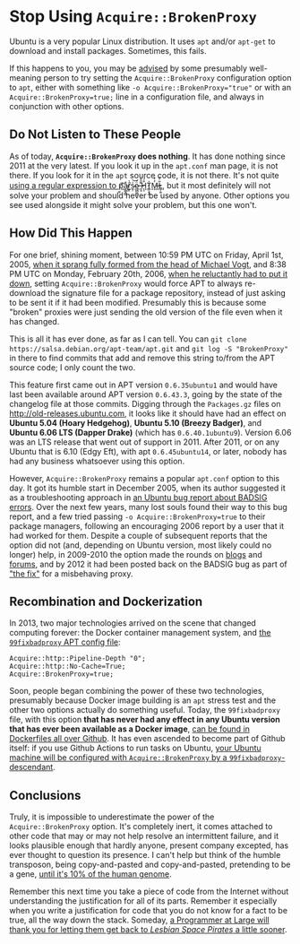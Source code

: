# Stop Using `Acquire::BrokenProxy`

Ubuntu is a very popular Linux distribution. It uses `apt` and/or `apt-get` to download and install packages. Sometimes, this fails.

If this happens to you, you may be [advised](https://stackoverflow.com/a/66523384) by some presumably well-meaning person to try setting the `Acquire::BrokenProxy` configuration option to `apt`, either with something like `-o Acquire::BrokenProxy="true"` or with an `Acquire::BrokenProxy=true;` line in a configuration file, and always in conjunction with other options.

## Do Not Listen to These People

As of today, **`Acquire::BrokenProxy` does nothing**. It has done nothing since 2011 at the very latest. If you look it up in the `apt.conf` man page, it is not there. If you look for it in the `apt` source code, it is not there. It's not quite [using a regular expression to p̸͇͂͝å̵̗͇̭̻ȓ̷͇̀s̴̱̦͑͝ę̷̻͚̹̈́ ̶̥̘͊̑̊H̷̨̠̊́T̷͇͕̞̰̍M̶̨̓̓L̵̨̩͍̎͑̎](https://blog.codinghorror.com/parsing-html-the-cthulhu-way/), but it most definitely will not solve your problem and should never be used by anyone. Other options you see used alongside it might solve your problem, but this one won't.

## How Did This Happen

For one brief, shining moment, between 10:59 PM UTC on Friday, April 1st, 2005, [when it sprang fully formed from the head of Michael Vogt](https://github.com/Debian/apt/commit/284c8bbc764fed53bd0f9bc6a42a7521a0c617ce#diff-82b25fd461248155bff763f8f8d6e677191add5b7fa2c85949a6fb1c09c93208R343-R348), and 8:38 PM UTC on Monday, February 20th, 2006, [when he reluctantly had to put it down](https://github.com/Debian/apt/commit/75dd8af14b76bb84a69a927ecae93f60600b9667#diff-82b25fd461248155bff763f8f8d6e677191add5b7fa2c85949a6fb1c09c93208L343-L348), setting `Acquire::BrokenProxy` would force APT to always re-download the signature file for a package repository, instead of just asking to be sent it if it had been modified. Presumably this is because some "broken" proxies were just sending the old version of the file even when it has changed.

This is all it has ever done, as far as I can tell. You can `git clone https://salsa.debian.org/apt-team/apt.git` and `git log -S "BrokenProxy"` in there to find commits that add and remove this string to/from the APT source code; I only count the two.

This feature first came out in APT version `0.6.35ubuntu1` and would have last been available around APT version `0.6.43.3`, going by the state of the changelog file at those commits. Digging through the `Packages.gz` files on http://old-releases.ubuntu.com, it looks like it should have had an effect on **Ubuntu 5.04 (Hoary Hedgehog)**, **Ubuntu 5.10 (Breezy Badger)**, and **Ubuntu 6.06 LTS (Dapper Drake)** (which has `0.6.40.1ubuntu9`). Version 6.06 was an LTS release that went out of support in 2011. After 2011, or on any Ubuntu that is 6.10 (Edgy Eft), with apt `0.6.45ubuntu14`, or later, nobody has had any business whatsoever using this option.

However, `Acquire::BrokenProxy` remains a popular `apt.conf` option to this day. It got its humble start in December 2005, when its author suggested it as a troubleshooting approach in [an Ubuntu bug report about BADSIG errors](https://bugs.launchpad.net/ubuntu/+source/update-manager/+bug/24061#yui_3_10_3_1_1652226092361_282). Over the next few years, many lost souls found their way to this bug report, and a few tried passing `-o Acquire::BrokenProxy=true` to their package managers, following an encouraging 2006 report by a user that it had worked for them. Despite a couple of subsequent reports that the option did not (and, depending on Ubuntu version, most likely could no longer) help, in 2009-2010 the option made the rounds on [blogs](https://web.archive.org/web/20091212164529/https://www.ubuntugeek.com/how-to-fix-the-ubuntu-gpg-error-badsig.html) and [forums](https://www.linuxquestions.org/questions/linux-newbie-8/hash-sum-mismatch-debian-781878/), and by 2012 it had been posted back on the BADSIG bug as part of ["the fix"](https://bugs.launchpad.net/ubuntu/+source/update-manager/+bug/24061#yui_3_10_3_1_1652226092361_872) for a misbehaving proxy.

## Recombination and Dockerization

In 2013, two major technologies arrived on the scene that changed computing forever: the Docker container management system, and [the `99fixbadproxy` APT config file](https://gist.github.com/trastle/5722089/revisions):

```
Acquire::http::Pipeline-Depth "0";
Acquire::http::No-Cache=True;
Acquire::BrokenProxy=true;
```

Soon, people began combining the power of these two technologies, presumably because Docker image building is an `apt` stress test and the other two options actually do something useful. Today, the `99fixbadproxy` file, with this option **that has never had any effect in any Ubuntu version that has ever been available as a Docker image**, [can be found in Dockerfiles all over Github](https://github.com/search?l=Dockerfile&q=99fixbadproxy&type=Code). It has even ascended to become part of Github itself: if you use Github Actions to run tasks on Ubuntu, [your Ubuntu machine will be configured with `Acquire::BrokenProxy` by a `99fixbadproxy`-descendant](https://github.com/actions/virtual-environments/blob/1457fb6402aaad8508d16a8968106b628368867f/images/linux/scripts/base/apt.sh#L17-L22).

## Conclusions

Truly, it is impossible to underestimate the power of the `Acquire::BrokenProxy` option. It's completely inert, it comes attached to other code that may or may not help resolve an intermittent failure, and it looks plausible enough that hardly anyone, present company excepted, has ever thought to question its presence. I can't help but think of the humble transposon, being copy-and-pasted and copy-and-pasted, pretending to be a gene, [until it's 10% of the human genome](https://en.wikipedia.org/wiki/Alu_element).

Remember this next time you take a piece of code from the Internet without understanding the justification for all of its parts. Remember it especially when you write a justification for code that you do not know for a fact to be true, all the way down the stack. Someday, [a Programmer at Large will thank you for letting them get back to _Lesbian Space Pirates_ a little sooner](https://archiveofourown.org/works/9233966?view_full_work=true).

